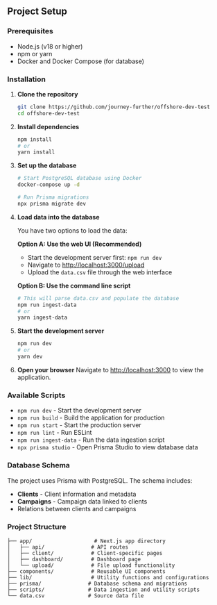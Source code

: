 ## Project Setup

### Prerequisites

- Node.js (v18 or higher)
- npm or yarn
- Docker and Docker Compose (for database)

### Installation

1. **Clone the repository**
   ```bash
   git clone https://github.com/journey-further/offshore-dev-test
   cd offshore-dev-test
   ```

2. **Install dependencies**
   ```bash
   npm install
   # or
   yarn install
   ```

3. **Set up the database**
   ```bash
   # Start PostgreSQL database using Docker
   docker-compose up -d
   
   # Run Prisma migrations
   npx prisma migrate dev
   ```

4. **Load data into the database**
   
   You have two options to load the data:
   
   **Option A: Use the web UI (Recommended)**
   - Start the development server first: `npm run dev`
   - Navigate to [http://localhost:3000/upload](http://localhost:3000/upload)
   - Upload the `data.csv` file through the web interface
   
   **Option B: Use the command line script**
   ```bash
   # This will parse data.csv and populate the database
   npm run ingest-data
   # or
   yarn ingest-data
   ```

5. **Start the development server**
   ```bash
   npm run dev
   # or
   yarn dev
   ```

6. **Open your browser**
   Navigate to [http://localhost:3000](http://localhost:3000) to view the application.

### Available Scripts

- `npm run dev` - Start the development server
- `npm run build` - Build the application for production
- `npm run start` - Start the production server
- `npm run lint` - Run ESLint
- `npm run ingest-data` - Run the data ingestion script
- `npx prisma studio` - Open Prisma Studio to view database data

### Database Schema

The project uses Prisma with PostgreSQL. The schema includes:

- **Clients** - Client information and metadata
- **Campaigns** - Campaign data linked to clients
- Relations between clients and campaigns

### Project Structure

```
├── app/                    # Next.js app directory
│   ├── api/               # API routes
│   ├── client/            # Client-specific pages
│   ├── dashboard/         # Dashboard page
│   └── upload/            # File upload functionality
├── components/            # Reusable UI components
├── lib/                   # Utility functions and configurations
├── prisma/               # Database schema and migrations
├── scripts/              # Data ingestion and utility scripts
└── data.csv              # Source data file
```